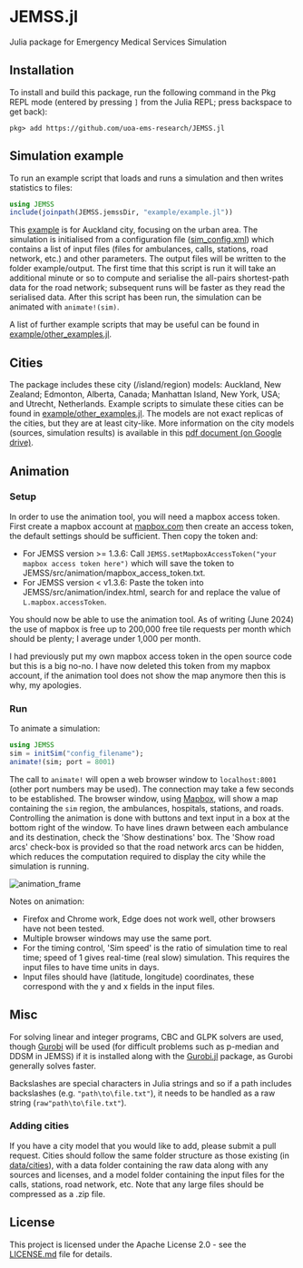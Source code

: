 # JEMSS.jl
Julia package for Emergency Medical Services Simulation

<!-- [![Build Status](https://travis-ci.com/uoa-ems-research/JEMSS.jl.svg?branch=master)](https://travis-ci.com/uoa-ems-research/JEMSS.jl) -->
<!-- [![Coverage Status](https://coveralls.io/repos/github/uoa-ems-research/JEMSS.jl/badge.svg?branch=master)](https://coveralls.io/github/uoa-ems-research/JEMSS.jl?branch=master) -->
<!-- [![codecov.io](http://codecov.io/github/uoa-ems-research/JEMSS.jl/coverage.svg?branch=master)](http://codecov.io/github/uoa-ems-research/JEMSS.jl?branch=master) -->

## Installation
To install and build this package, run the following command in the Pkg REPL mode (entered by pressing `]` from the Julia REPL; press backspace to get back):
```
pkg> add https://github.com/uoa-ems-research/JEMSS.jl
```

## Simulation example
To run an example script that loads and runs a simulation and then writes statistics to files:
```julia
using JEMSS
include(joinpath(JEMSS.jemssDir, "example/example.jl"))
```
This [example](example/example.jl) is for Auckland city, focusing on the urban area.
The simulation is initialised from a configuration file ([sim_config.xml](example/input/sim_config.xml)) which contains a list of input files (files for ambulances, calls, stations, road network, etc.) and other parameters.
The output files will be written to the folder example/output.
The first time that this script is run it will take an additional minute or so to compute and serialise the all-pairs shortest-path data for the road network; subsequent runs will be faster as they read the serialised data.
After this script has been run, the simulation can be animated with `animate!(sim)`.

A list of further example scripts that may be useful can be found in [example/other_examples.jl](example/other_examples.jl).

## Cities
The package includes these city (/island/region) models: Auckland, New Zealand; Edmonton, Alberta, Canada; Manhattan Island, New York, USA; and Utrecht, Netherlands.
Example scripts to simulate these cities can be found in [example/other_examples.jl](example/other_examples.jl).
The models are not exact replicas of the cities, but they are at least city-like.
More information on the city models (sources, simulation results) is available in this [pdf document (on Google drive)](https://tinyurl.com/2p8m9a8p).

## Animation

### Setup
In order to use the animation tool, you will need a mapbox access token.
First create a mapbox account at [mapbox.com](https://www.mapbox.com/) then create an access token, the default settings should be sufficient.
Then copy the token and:
- For JEMSS version >= 1.3.6:
Call `JEMSS.setMapboxAccessToken("your mapbox access token here")` which will save the token to JEMSS/src/animation/mapbox_access_token.txt.
- For JEMSS version < v1.3.6:
Paste the token into JEMSS/src/animation/index.html, search for and replace the value of `L.mapbox.accessToken`.

You should now be able to use the animation tool.
As of writing (June 2024) the use of mapbox is free up to 200,000 free tile requests per month which should be plenty; I average under 1,000 per month.

I had previously put my own mapbox access token in the open source code but this is a big no-no.
I have now deleted this token from my mapbox account, if the animation tool does not show the map anymore then this is why, my apologies.

### Run
To animate a simulation:
```julia
using JEMSS
sim = initSim("config_filename");
animate!(sim; port = 8001)
```
The call to `animate!` will open a web browser window to `localhost:8001` (other port numbers may be used).
The connection may take a few seconds to be established.
The browser window, using [Mapbox](https://www.mapbox.com/), will show a map containing the `sim` region, the ambulances, hospitals, stations, and roads.
Controlling the animation is done with buttons and text input in a box at the bottom right of the window.
To have lines drawn between each ambulance and its destination, check the 'Show destinations' box.
The 'Show road arcs' check-box is provided so that the road network arcs can be hidden, which reduces the computation required to display the city while the simulation is running.

![animation_frame](assets/animation/animation-frame.png)

Notes on animation:

- Firefox and Chrome work, Edge does not work well, other browsers have not been tested.
- Multiple browser windows may use the same port.
- For the timing control, 'Sim speed' is the ratio of simulation time to real time; speed of 1 gives real-time (real slow) simulation. This requires the input files to have time units in days.
- Input files should have (latitude, longitude) coordinates, these correspond with the y and x fields in the input files.

## Misc
For solving linear and integer programs, CBC and GLPK solvers are used, though [Gurobi](https://www.gurobi.com/) will be used (for difficult problems such as p-median and DDSM in JEMSS) if it is installed along with the [Gurobi.jl](https://github.com/jump-dev/Gurobi.jl) package, as Gurobi generally solves faster.

Backslashes are special characters in Julia strings and so if a path includes backslashes (e.g. `"path\to\file.txt"`), it needs to be handled as a raw string (`raw"path\to\file.txt"`).

### Adding cities
If you have a city model that you would like to add, please submit a pull request.
Cities should follow the same folder structure as those existing (in [data/cities](data/cities)), with a data folder containing the raw data along with any sources and licenses, and a model folder containing the input files for the calls, stations, road network, etc.
Note that any large files should be compressed as a .zip file.

## License
This project is licensed under the Apache License 2.0 - see the [LICENSE.md](LICENSE.md) file for details.
